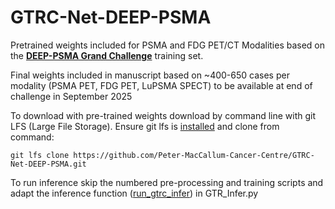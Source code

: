 # GTRC-Net-DEEP-PSMA
Pretrained weights included for PSMA and FDG PET/CT Modalities based on the <b>[DEEP-PSMA Grand Challenge](https://deep-psma.grand-challenge.org/)</b> training set.

Final weights included in manuscript based on ~400-650 cases per modality (PSMA PET, FDG PET, LuPSMA SPECT) to be available at end of challenge in September 2025


To download with pre-trained weights download by command line with git LFS (Large File Storage). Ensure git lfs is [installed](https://docs.github.com/en/repositories/working-with-files/managing-large-files/installing-git-large-file-storage) and clone from command:
```
git lfs clone https://github.com/Peter-MacCallum-Cancer-Centre/GTRC-Net-DEEP-PSMA.git
```


To run inference skip the numbered pre-processing and training scripts and adapt the inference function (<u>run_gtrc_infer</u>) in GTR_Infer.py
